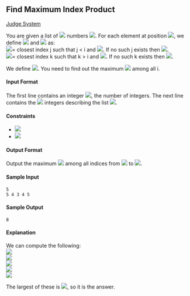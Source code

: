 ## Find Maximum Index Product

[Judge System](https://www.hackerrank.com/challenges/find-maximum-index-product/problem)

You are given a list of <img src="https://latex.codecogs.com/svg.latex?\Large&space;N"> numbers <img src="https://latex.codecogs.com/svg.latex?\Large&space;a_1,a_2,...,a_n">. For each element at position <img src="https://latex.codecogs.com/svg.latex?\Large&space;i(1\le{i}\le{N})">, we define <img src="https://latex.codecogs.com/svg.latex?\Large&space;Left(i)"> and <img src="https://latex.codecogs.com/svg.latex?\Large&space;Right(i)"> as:<br>
<img src="https://latex.codecogs.com/svg.latex?\Large&space;Left(i)">= closest index j such that j < i and <img src="https://latex.codecogs.com/svg.latex?\Large&space;a_j>a_k">. If no such j exists then <img src="https://latex.codecogs.com/svg.latex?\Large&space;Left(i)=0">.<br>
<img src="https://latex.codecogs.com/svg.latex?\Large&space;Right(i)">= closest index k such that k > i and <img src="https://latex.codecogs.com/svg.latex?\Large&space;a_k>a_i">. If no such k exists then <img src="https://latex.codecogs.com/svg.latex?\Large&space;Right(i)=0">.

We define <img src="https://latex.codecogs.com/svg.latex?\Large&space;IndexProduct(i)=Left(i)*Right(i)">. You need to find out the maximum <img src="https://latex.codecogs.com/svg.latex?\Large&space;IndexProduct(i)"> among all i.

#### Input Format

The first line contains an integer <img src="https://latex.codecogs.com/svg.latex?\Large&space;N">, the number of integers. The next line contains the <img src="https://latex.codecogs.com/svg.latex?\Large&space;N"> integers describing the list <img src="https://latex.codecogs.com/svg.latex?\Large&space;a[1..N]">.

#### Constraints
- <img src="https://latex.codecogs.com/svg.latex?\Large&space;1\le{N}\le{10^5}">
- <img src="https://latex.codecogs.com/svg.latex?\Large&space;1\le{a_i}\le{10^9}">

#### Output Format

Output the maximum <img src="https://latex.codecogs.com/svg.latex?\Large&space;IndexProduct"> among all indices from <img src="https://latex.codecogs.com/svg.latex?\Large&space;1"> to <img src="https://latex.codecogs.com/svg.latex?\Large&space;N">.

#### Sample Input
```
5
5 4 3 4 5
```
#### Sample Output
```
8
```
#### Explanation

We can compute the following:<br>
<img src="https://latex.codecogs.com/svg.latex?\Large&space;IndexProduct(1)=0"><br>
<img src="https://latex.codecogs.com/svg.latex?\Large&space;IndexProduct(2)=1\times{5}=5"><br>
<img src="https://latex.codecogs.com/svg.latex?\Large&space;IndexProduct(3)=2\times{4}=8"><br>
<img src="https://latex.codecogs.com/svg.latex?\Large&space;IndexProduct(4)=1\times{5}=5"><br>
<img src="https://latex.codecogs.com/svg.latex?\Large&space;IndexProduct(5)=0"><br>

The largest of these is <img src="https://latex.codecogs.com/svg.latex?\Large&space;8">, so it is the answer.
